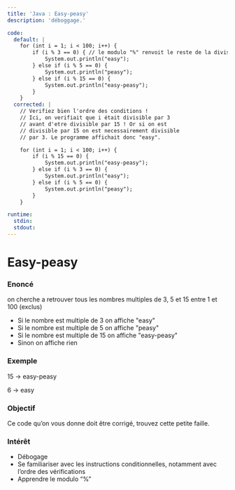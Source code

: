 ```yaml
---
title: 'Java : Easy-peasy'
description: 'déboggage.'

code:
  default: |
    for (int i = 1; i < 100; i++) {
        if (i % 3 == 0) { // le modulo "%" renvoit le reste de la division de i par 3
            System.out.println("easy");
        } else if (i % 5 == 0) {
            System.out.println("peasy");
        } else if (i % 15 == 0) {
            System.out.println("easy-peasy");
        }
    }
  corrected: |
    // Verifiez bien l'ordre des conditions !
    // Ici, on verifiait que i était divisible par 3
    // avant d'etre divisible par 15 ! Or si on est
    // divisible par 15 on est necessairement divisible
    // par 3. Le programme affichait donc "easy".

    for (int i = 1; i < 100; i++) {
        if (i % 15 == 0) {
            System.out.println("easy-peasy");
        } else if (i % 3 == 0) {
            System.out.println("easy");
        } else if (i % 5 == 0) {
            System.out.println("peasy");
        }
    }

runtime:
  stdin:
  stdout:
---
```


# Easy-peasy

### Enoncé
on cherche a retrouver tous les nombres multiples de 3, 5 et 15 entre 1 et 100 (exclus)
- Si le nombre est multiple de 3 on affiche "easy" 
- Si le nombre est multiple de 5 on affiche "peasy" 
- Si le nombre est multiple de 15 on affiche "easy-peasy" 
- Sinon on affiche rien

### Exemple

15 -> easy-peasy

6 -> easy

### Objectif

Ce code qu’on vous donne doit être corrigé, trouvez cette petite faille.  

### Intérêt 

- Débogage
- Se familiariser avec les instructions conditionnelles, notamment avec l’ordre des vérifications
- Apprendre le modulo “%”




